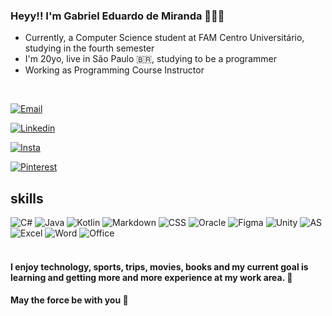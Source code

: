 ### Heyy!! I'm Gabriel Eduardo de Miranda 🐢🤙🤙
* Currently, a Computer Science student at FAM Centro Universitário, studying in the fourth semester
* I'm 20yo, live in São Paulo 🇧🇷, studying to be a programmer
* Working as Programming Course Instructor  
<br>


[![Email](https://img.shields.io/badge/Gmail-D14836?style=for-the-badge&logo=gmail&logoColor=white)](mailto:gabrieleduardomandrade@gmail.com)


[![Linkedin](https://img.shields.io/badge/LinkedIn-0077B5?style=for-the-badge&logo=linkedin&logoColor=white)](https://www.linkedin.com/in/gabriel-eduardo-de-miranda-andrade-b60645231/)


[![Insta](https://img.shields.io/badge/Instagram-E4405F?style=for-the-badge&logo=instagram&logoColor=white)](https://www.instagram.com/gabrieldemiranda_/)


[![Pinterest](https://img.shields.io/badge/Pinterest-%23E60023.svg?&style=for-the-badge&logo=Pinterest&logoColor=white)](https://www.instagram.com/gabrieldemiranda_/)


## skills


![C#](https://img.shields.io/badge/C%23-239120?style=for-the-badge&logo=c-sharp&logoColor=white) ![Java](https://img.shields.io/badge/Java-ED8B00?style=for-the-badge&logo=openjdk&logoColor=white) ![Kotlin](https://img.shields.io/badge/Kotlin-0095D5?&style=for-the-badge&logo=kotlin&logoColor=white) ![Markdown](https://img.shields.io/badge/Markdown-000000?style=for-the-badge&logo=markdown&logoColor=white) ![CSS](https://img.shields.io/badge/CSS-239120?&style=for-the-badge&logo=css3&logoColor=white) ![Oracle](https://img.shields.io/badge/Oracle-F80000?style=for-the-badge&logo=oracle&logoColor=black)  ![Figma](https://img.shields.io/badge/Figma-F24E1E?style=for-the-badge&logo=figma&logoColor=white)  ![Unity](https://img.shields.io/badge/Unity-100000?style=for-the-badge&logo=unity&logoColor=white) ![AS](https://img.shields.io/badge/Android_Studio-3DDC84?style=for-the-badge&logo=android-studio&logoColor=white) ![Excel](https://img.shields.io/badge/Microsoft_Excel-217346?style=for-the-badge&logo=microsoft-excel&logoColor=white) ![Word](https://img.shields.io/badge/Microsoft_Word-2B579A?style=for-the-badge&logo=microsoft-word&logoColor=white) ![Office](https://img.shields.io/badge/Microsoft_Office-D83B01?style=for-the-badge&logo=microsoft-office&logoColor=white) 
<br>
<br>
#### I enjoy technology, sports, trips, movies, books and my current goal is learning and getting more and more experience at my work area. 🐢

#### May the force be with you 🌌
